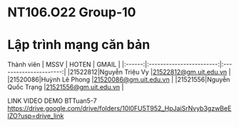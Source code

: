 # NT106.O22 Group-10
# Lập trình mạng căn bản
Thành viên
|  MSSV  |          HOTEN           |          GMAIL         |
|:------:|:------------------------:|:----------------------:|
|21522812|Nguyễn Triệu Vy           |21522812@gm.uit.edu.vn  |
|21520086|Huỳnh Lê Phong            |21520086@gm.uit.edu.vn  |
|21521556|Nguyễn Quốc Trạng         |21521556@gm.uit.edu.vn  |

LINK VIDEO DEMO BTTuan5-7
https://drive.google.com/drive/folders/10l0FU5T952_HpJaiSrNvyb3gzwBeEIZO?usp=drive_link
